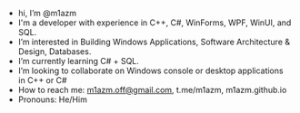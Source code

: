- hi, I’m @m1azm
- I'm a developer with experience in C++, C#, WinForms, WPF, WinUI, and SQL.
- I’m interested in Building Windows Applications, Software Architecture & Design, Databases.
- I’m currently learning C# + SQL.
- I’m looking to collaborate on Windows console or desktop applications in C++ or C#
- How to reach me: m1azm.off@gmail.com, t.me/m1azm, m1azm.github.io
- Pronouns: He/Him
  
<!---
- Fun fact:  In my language, DataBase sounds like BazaDannyh, so sometimes I mix up the letters and end up with BataDase :P 
--->

<!---
m1azm/m1azm is a ✨ special ✨ repository because its `README.md` (this file) appears on your GitHub profile.
You can click the Preview link to take a look at your changes.
--->
